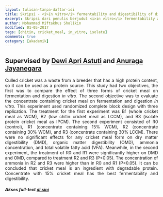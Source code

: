 ```yaml
---
layout: tulisan-tanpa-daftar-isi
title: Skripsi - <i>In vitro</i> fermentability and digestibility of different kinds of cricket meal and the mixture in the concentrate
excerpt: Skripsi dari penulis berjudul <i>in vitro</i> fermentability and digestibility of different kinds of cricket meal and the mixture in the concentrate
author: Mohammad Miftakhus Sholikin
modified: 01-05-2017
tags: [chitin, cricket_meal, in_vitro, isolate]
comments: true
category: [akademik]
---
```




## Supervised by [Dewi Apri Astuti](https://scholar.google.com/citations?user=7jUf4W0AAAAJ&hl=en) and [Anuraga Jayanegara](https://scholar.google.co.id/citations?user=u8mlrnUAAAAJ&hl=en)
<div align="justify">
Culled cricket was a waste from a breeder that has a high protein content, so it can be used as a protein source. This study had two objectives, the first was to compare the effect of three forms of cricket meal on fermentation and digestion <i>in vitro</i>. The second objective was to evaluate the concentrate containing cricket meal on fermentation and digestion <i>in vitro</i>. This experiment used randomized complete block design with three replication. The treatment for the first experiment was B1 (whole cricket meal as WCM), B2 (low chitin cricket meal as LCCM), and B3 (isolate protein cricket meal as IPCM). The second experiment consisted of R0 (control), R1 (concentrate containing 15% WCM), R2 (concentrate containing 30% WCM), and R3 (concentrate containing 30% LCCM). There were no significant effects for any cricket meal form on dry matter digestibility (DMD), organic matter digestibility (OMD), ammonia concentration, and total volatile fatty acid (VFA). Meanwhile, in the second experiment, the treatment of R0 and R1 were significantly higher on DMD and OMD, compared to treatment R2 and R3 (P<0.05). The concentration of ammonia in R2 and R3 were higher than in R0 and R1 (P<0.05). It can be concluded that cricket meal is an ingredient with degradable protein. Concentrate with 15% cricket meal has the best fermentability and digestibility.
</div>

##### Akses _full-text_ [di sini](http://repository.ipb.ac.id:8080/handle/123456789/87715)